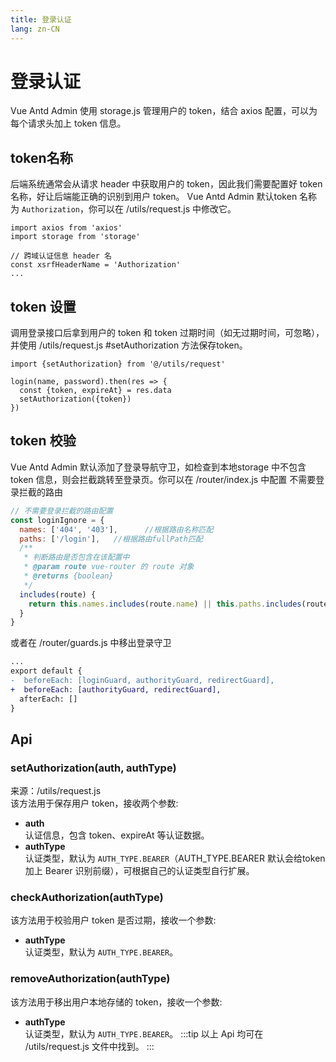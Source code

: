 ```yaml
---
title: 登录认证
lang: zn-CN
---
```

# 登录认证
Vue Antd Admin 使用 storage.js 管理用户的 token，结合 axios 配置，可以为每个请求头加上 token 信息。

## token名称
后端系统通常会从请求 header 中获取用户的 token，因此我们需要配置好 token 名称，好让后端能正确的识别到用户 token。
Vue Antd Admin 默认token 名称为 `Authorization`，你可以在 /utils/request.js 中修改它。
```js{5}
import axios from 'axios'
import storage from 'storage'

// 跨域认证信息 header 名
const xsrfHeaderName = 'Authorization'
...
```
## token 设置
调用登录接口后拿到用户的 token 和 token 过期时间（如无过期时间，可忽略），并使用 /utils/request.js #setAuthorization 方法保存token。
```js{5}
import {setAuthorization} from '@/utils/request'

login(name, password).then(res => {
  const {token, expireAt} = res.data
  setAuthorization({token})
})
```
## token 校验
Vue Antd Admin 默认添加了登录导航守卫，如检查到本地storage 中不包含 token 信息，则会拦截跳转至登录页。你可以在 /router/index.js 中配置
不需要登录拦截的路由
```js
// 不需要登录拦截的路由配置
const loginIgnore = {
  names: ['404', '403'],      //根据路由名称匹配
  paths: ['/login'],   //根据路由fullPath匹配
  /**
   * 判断路由是否包含在该配置中
   * @param route vue-router 的 route 对象
   * @returns {boolean}
   */
  includes(route) {
    return this.names.includes(route.name) || this.paths.includes(route.path)
  }
}
```
或者在 /router/guards.js 中移出登录守卫
```diff
...
export default {
-  beforeEach: [loginGuard, authorityGuard, redirectGuard],
+  beforeEach: [authorityGuard, redirectGuard],
  afterEach: []
}
```
## Api
### setAuthorization(auth, authType)
来源：/utils/request.js  
该方法用于保存用户 token，接收两个参数:  
* **auth**   
认证信息，包含 token、expireAt 等认证数据。  
* **authType**  
认证类型，默认为 `AUTH_TYPE.BEARER`（AUTH_TYPE.BEARER 默认会给token 加上 Bearer 识别前缀），可根据自己的认证类型自行扩展。  

### checkAuthorization(authType)
该方法用于校验用户 token 是否过期，接收一个参数:  
* **authType**  
认证类型，默认为 `AUTH_TYPE.BEARER`。 

### removeAuthorization(authType)
该方法用于移出用户本地存储的 token，接收一个参数:  
* **authType**  
认证类型，默认为 `AUTH_TYPE.BEARER`。
:::tip
以上 Api 均可在 /utils/request.js 文件中找到。
:::

